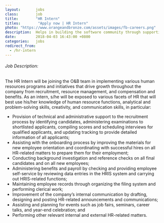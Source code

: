 ```yaml
---
layout:       jobs
class:        job
title:        "HR Intern"
titles:        "Apply now | HR Intern"
photo: "https://www.orangeandbronze.com/assets/images/fb-careers.png"
description:  Helps in building the software community through supporting different areas, like academe, together with users groups and organizations.
date:         2018-04-03 16:43:00 +0800
categories:   jobs
redirect_from: 
  - /hr-intern
---
```

<!-- Do not leave new lines after each element. Elements after new lines will not be rendered. -->
<h6 class="-dark">Job Description:</h6>
<p>
  The HR Intern will be joining the O&B team in implementing various human resources programs and initiatives that drive growth throughout the company from recruitment, resource management, and compensation and benefits. As an intern, s/he will be exposed to various facets of HR that will best use his/her knowledge of human resource functions, analytical and problem-solving skills, creativity, and communication skills, in particular:
</p>
<ul>
  <li>
    Provision of technical and administrative support to the recruitment process by identifying candidates, administering examinations to shortlisted applicants, compiling scores and scheduling interviews for qualified applicants, and updating tracking to provide detailed information of all applicants;
  </li>
  <li>
    Assisting with the onboarding process by improving the materials for new employee orientation and coordinating with successful hires on all HR-related matters to prepare them for their employment;
  </li>
  <li>
    Conducting background investigation and reference checks on all final candidates and on all new employees;
  </li>
  <li>
    Administering benefits and payroll by checking and providing employee self-service by reviewing data entries in the HRIS system and carrying out HRIS-related functions; 
  </li>
  <li>
    Maintaining employee records through organizing the filing system and performing clerical work;
  </li>
  <li>
    Improvement of the company’s internal communication by drafting, designing and posting HR-related announcements and communications;
  </li>
  <li>
    Assisting and planning for events such as job fairs, seminars, career talks, and year-end celebration; and
  </li>
  <li>
    Performing other relevant internal and external HR-related matters.
  </li>
</ul>
